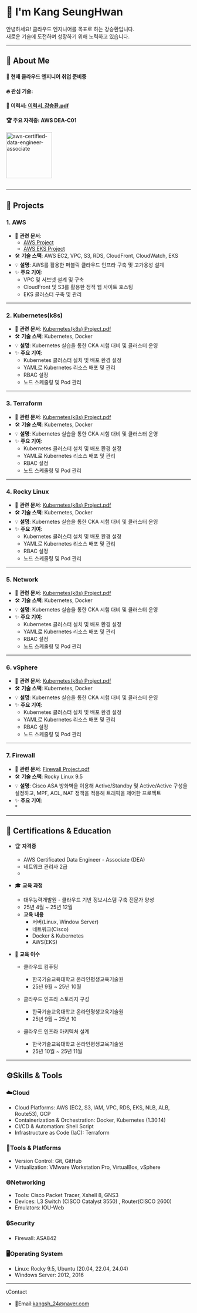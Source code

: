 <div>
  
  <!--Header-->
  <h1>👋 I'm Kang SeungHwan</h1>
  안녕하세요! 클라우드 엔지니어를 목표로 하는 강승환입니다.<br/>
  새로운 기술에 도전하며 성장하기 위해 노력하고 있습니다.
  
</div>

---

<div>
  <!--Body-->
  
  ## 👀 About Me
  #### :raising_hand: 현재 클라우드 엔지니어 취업 준비중<br/>
  #### :fire: 관심 기술: <br/>
  #### 📝 이력서: [이력서_강승환.pdf](https://github.com/Kang-SeungHwan/Kang-SeungHwan/blob/32b49ec0a986e17c5f1dd65e978db474bf2c575a/Data/%EC%9D%B4%EB%A0%A5%EC%84%9C_%EA%B0%95%EC%8A%B9%ED%99%98.pdf) <br/>
  #### 🏆 주요 자격증: AWS DEA-C01 <br/>

  <img width="125" height="125" alt="aws-certified-data-engineer-associate" src="https://github.com/user-attachments/assets/d4f239fc-28b4-414d-aec6-e589a7de04f1" />

  <br/>
  <br/>
  
  ---
  
  ## 💼 Projects
  ### 1. AWS
  * 📄 **관련 문서**:
    * [AWS Project](https://github.com/Kang-SeungHwan/Kang-SeungHwan/blob/17dc97ca305d3a205ebb16981146781eadba8f35/Data/Rest_AWS%20Project(2%EC%9D%B8).pdf)<br/>
    * [AWS EKS Project](https://github.com/Kang-SeungHwan/Kang-SeungHwan/blob/9975cd815b3b4d6aa67bb99260d674422f3d902f/Data/Rest_AWS_EKS%20Project.pdf)<br/>
  * 🛠️ **기술 스택**: AWS EC2, VPC, S3, RDS, CloudFront, CloudWatch, EKS
  * 💡 **설명**: AWS를 활용한 퍼블릭 클라우드 인프라 구축 및 고가용성 설계
  * ✨ **주요 기여**: <br/>
    * VPC 및 서브넷 설계 및 구축
    * CloudFront 및 S3를 활용한 정적 웹 사이트 호스팅
    * EKS 클러스터 구축 및 관리
  ---

  ### 2. Kubernetes(k8s)
  * 📄 **관련 문서**: [Kubernetes(k8s) Project.pdf](https://github.com/Kang-SeungHwan/Kang-SeungHwan/blob/17dc97ca305d3a205ebb16981146781eadba8f35/Data/Rest_k8s%20Project.pdf)<br/>
  * 🛠️ **기술 스택**: Kubernetes, Docker
  * 💡 **설명**: Kubernetes 실습을 통한 CKA 시험 대비 및 클러스터 운영
  * ✨ **주요 기여**: <br/>
    * Kubernetes 클러스터 설치 및 배포 환경 설정
    * YAML로 Kubernetes 리소스 배포 및 관리
    * RBAC 설정
    * 노드 스케줄링 및 Pod 관리
  ---

   ### 3. Terraform
  * 📄 **관련 문서**: [Kubernetes(k8s) Project.pdf](https://github.com/Kang-SeungHwan/Kang-SeungHwan/blob/17dc97ca305d3a205ebb16981146781eadba8f35/Data/Rest_k8s%20Project.pdf)<br/>
  * 🛠️ **기술 스택**: Kubernetes, Docker
  * 💡 **설명**: Kubernetes 실습을 통한 CKA 시험 대비 및 클러스터 운영
  * ✨ **주요 기여**: <br/>
    * Kubernetes 클러스터 설치 및 배포 환경 설정
    * YAML로 Kubernetes 리소스 배포 및 관리
    * RBAC 설정
    * 노드 스케줄링 및 Pod 관리
  ---
  
   ### 4. Rocky Linux
  * 📄 **관련 문서**: [Kubernetes(k8s) Project.pdf](https://github.com/Kang-SeungHwan/Kang-SeungHwan/blob/17dc97ca305d3a205ebb16981146781eadba8f35/Data/Rest_k8s%20Project.pdf)<br/>
  * 🛠️ **기술 스택**: Kubernetes, Docker
  * 💡 **설명**: Kubernetes 실습을 통한 CKA 시험 대비 및 클러스터 운영
  * ✨ **주요 기여**: <br/>
    * Kubernetes 클러스터 설치 및 배포 환경 설정
    * YAML로 Kubernetes 리소스 배포 및 관리
    * RBAC 설정
    * 노드 스케줄링 및 Pod 관리
  ---
  
   ### 5. Network
  * 📄 **관련 문서**: [Kubernetes(k8s) Project.pdf](https://github.com/Kang-SeungHwan/Kang-SeungHwan/blob/17dc97ca305d3a205ebb16981146781eadba8f35/Data/Rest_k8s%20Project.pdf)<br/>
  * 🛠️ **기술 스택**: Kubernetes, Docker
  * 💡 **설명**: Kubernetes 실습을 통한 CKA 시험 대비 및 클러스터 운영
  * ✨ **주요 기여**: <br/>
    * Kubernetes 클러스터 설치 및 배포 환경 설정
    * YAML로 Kubernetes 리소스 배포 및 관리
    * RBAC 설정
    * 노드 스케줄링 및 Pod 관리
  ---
  
   ### 6. vSphere
  * 📄 **관련 문서**: [Kubernetes(k8s) Project.pdf](https://github.com/Kang-SeungHwan/Kang-SeungHwan/blob/17dc97ca305d3a205ebb16981146781eadba8f35/Data/Rest_k8s%20Project.pdf)<br/>
  * 🛠️ **기술 스택**: Kubernetes, Docker
  * 💡 **설명**: Kubernetes 실습을 통한 CKA 시험 대비 및 클러스터 운영
  * ✨ **주요 기여**: <br/>
    * Kubernetes 클러스터 설치 및 배포 환경 설정
    * YAML로 Kubernetes 리소스 배포 및 관리
    * RBAC 설정
    * 노드 스케줄링 및 Pod 관리
  ---

  ### 7. Firewall
  * 📄 **관련 문서**: [Firewall Project.pdf](https://github.com/Kang-SeungHwan/Kang-SeungHwan/blob/17dc97ca305d3a205ebb16981146781eadba8f35/Data/Rest_Firewall%20Project.pdf)<br/>
  * 🛠️ **기술 스택**: Rocky Linux 9.5
  * 💡 **설명**: Cisco ASA 방화벽을 이용해 Active/Standby 및 Active/Active 구성을 설정하고, MPF, ACL, NAT 정책을 적용해 트래픽을 제어한 프로젝트
  * ✨ **주요 기여**: <br/>
    * 
  ---

  ## 📜 Certifications & Education  <br/>
  * 🏆 **자격증**
    * AWS Certificated Data Engineer - Associate (DEA)
    * 네트워크 관리사 2급
    * 

  * 🎓 **교육 과정**
    * 대우능력개발원 - 클라우드 기반 정보시스템 구축 전문가 양성
    * 25년 4월 ~ 25년 12월
    * **교육 내용**
      * 서버(Linux, Window Server)
      * 네트워크(Cisco)
      * Docker & Kubernetes
      * AWS(EKS)

  * 📁 **교육 이수**
    * 클라우드 컴퓨팅
      * 한국기술교육대학교 온라인평생교육기술원
      * 25년 9월 ~ 25년 10월
            
    * 클라우드 인프라 스토리지 구성
      * 한국기술교육대학교 온라인평생교육기술원
      * 25년 9월 ~ 25년 10
            
    * 클라우드 인프라 아키텍처 설계
      * 한국기술교육대학교 온라인평생교육기술원
      * 25년 10월 ~ 25년 11월
        
  ---

  ## ⚙️Skills & Tools  <br/>
  ### ☁️Cloud
  * Cloud Platforms: AWS (EC2, S3, IAM, VPC, RDS, EKS, NLB, ALB, Route53), GCP
  * Containerization & Orchestration: Docker, Kubernetes (1.30.14)
  * CI/CD & Automation: Shell Script 
  * Infrastructure as Code (IaC): Terraform

  ### 🧰Tools & Platforms
  * Version Control: Git, GitHub
  * Virtualization: VMware Workstation Pro, VirtualBox, vSphere
    
  ### 🌐Networking
  * Tools: Cisco Packet Tracer, Xshell 8, GNS3
  * Devices: L3 Switch (CISCO Catalyst 3550) , Router(CISCO 2600)
  * Emulators: IOU-Web
 
  ### 🔒Security
  * Firewall: ASA842

  ### 🖥️Operating System
  * Linux: Rocky 9.5, Ubuntu (20.04, 22.04, 24.04)
  * Windows Server: 2012, 2016

  ---

  📞Contact </br>
  * 📧Email:kangsh_24@naver.com

 
</div>


